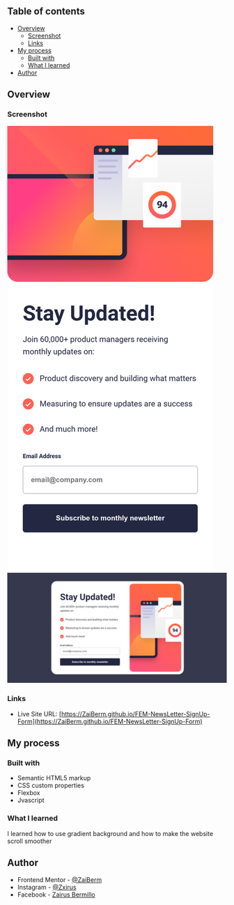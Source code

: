 ## Table of contents

- [Overview](#overview)
  - [Screenshot](#screenshot)
  - [Links](#links)
- [My process](#my-process)
  - [Built with](#built-with)
  - [What I learned](#what-i-learned)
- [Author](#author)


## Overview

### Screenshot

![MOBILE VIEW](./MOBILE_VIEW.png)
![DESKTOP VIEW](./DESKTOP_VIEW.jpeg)

### Links

- Live Site URL: [https://ZaiBerm.github.io/FEM-NewsLetter-SignUp-Form](https://ZaiBerm.github.io/FEM-NewsLetter-SignUp-Form)

## My process

### Built with

- Semantic HTML5 markup
- CSS custom properties
- Flexbox
- Jvascript

### What I learned

I learned how to use gradient background and how to make the website scroll smoother

## Author

- Frontend Mentor - [@ZaiBerm](https://www.frontendmentor.io/profile/ZaiBerm)
- Instagram - [@Zxirus](https://www.instagram.com/zxirus/)
- Facebook - [Zairus Bermillo](https://web.facebook.com/zairus.bermillo.9)

